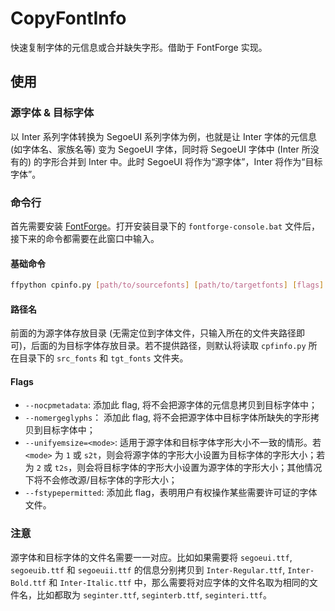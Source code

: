 # CopyFontInfo

快速复制字体的元信息或合并缺失字形。借助于 FontForge 实现。

## 使用

### 源字体 & 目标字体

以 Inter 系列字体转换为 SegoeUI 系列字体为例，也就是让 Inter 字体的元信息 (如字体名、家族名等) 变为 SegoeUI 字体，同时将 SegoeUI 字体中 (Inter 所没有的) 的字形合并到 Inter 中。此时 SegoeUI 将作为“源字体”，Inter 将作为“目标字体”。

### 命令行

首先需要安装 [FontForge](https://fontforge.org/)。打开安装目录下的 `fontforge-console.bat` 文件后，接下来的命令都需要在此窗口中输入。

#### 基础命令

```bash
ffpython cpinfo.py [path/to/sourcefonts] [path/to/targetfonts] [flags]
```

#### 路径名

前面的为源字体存放目录 (无需定位到字体文件，只输入所在的文件夹路径即可)，后面的为目标字体存放目录。若不提供路径，则默认将读取 `cpfinfo.py` 所在目录下的 `src_fonts` 和 `tgt_fonts` 文件夹。

#### Flags

- `--nocpmetadata`: 添加此 flag, 将不会把源字体的元信息拷贝到目标字体中；
- `--nomergeglyphs`： 添加此 flag, 将不会把源字体中目标字体所缺失的字形拷贝到目标字体中；
- `--unifyemsize=<mode>`: 适用于源字体和目标字体字形大小不一致的情形。若 `<mode>` 为 `1` 或 `s2t`，则会将源字体的字形大小设置为目标字体的字形大小；若为 `2` 或 `t2s`，则会将目标字体的字形大小设置为源字体的字形大小；其他情况下将不会修改源/目标字体的字形大小；
- `--fstypepermitted`: 添加此 flag，表明用户有权操作某些需要许可证的字体文件。

### 注意

源字体和目标字体的文件名需要一一对应。比如如果需要将 `segoeui.ttf`, `segoeuib.ttf` 和 `segoeuii.ttf` 的信息分别拷贝到 `Inter-Regular.ttf`, `Inter-Bold.ttf` 和 `Inter-Italic.ttf` 中，那么需要将对应字体的文件名取为相同的文件名，比如都取为 `seginter.ttf`, `seginterb.ttf`, `seginteri.ttf`。

